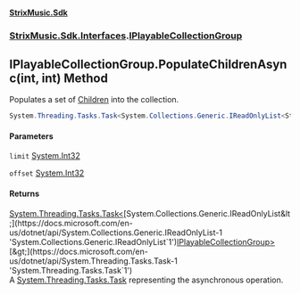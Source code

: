 #### [StrixMusic.Sdk](./index.md 'index')
### [StrixMusic.Sdk.Interfaces](./StrixMusic-Sdk-Interfaces.md 'StrixMusic.Sdk.Interfaces').[IPlayableCollectionGroup](./StrixMusic-Sdk-Interfaces-IPlayableCollectionGroup.md 'StrixMusic.Sdk.Interfaces.IPlayableCollectionGroup')
## IPlayableCollectionGroup.PopulateChildrenAsync(int, int) Method
Populates a set of [Children](./StrixMusic-Sdk-Interfaces-IPlayableCollectionGroup-Children.md 'StrixMusic.Sdk.Interfaces.IPlayableCollectionGroup.Children') into the collection.  
```csharp
System.Threading.Tasks.Task<System.Collections.Generic.IReadOnlyList<StrixMusic.Sdk.Interfaces.IPlayableCollectionGroup>> PopulateChildrenAsync(int limit, int offset=0);
```
#### Parameters
<a name='StrixMusic-Sdk-Interfaces-IPlayableCollectionGroup-PopulateChildrenAsync(int_int)-limit'></a>
`limit` [System.Int32](https://docs.microsoft.com/en-us/dotnet/api/System.Int32 'System.Int32')  
  
<a name='StrixMusic-Sdk-Interfaces-IPlayableCollectionGroup-PopulateChildrenAsync(int_int)-offset'></a>
`offset` [System.Int32](https://docs.microsoft.com/en-us/dotnet/api/System.Int32 'System.Int32')  
  
#### Returns
[System.Threading.Tasks.Task&lt;](https://docs.microsoft.com/en-us/dotnet/api/System.Threading.Tasks.Task-1 'System.Threading.Tasks.Task`1')[System.Collections.Generic.IReadOnlyList&lt;](https://docs.microsoft.com/en-us/dotnet/api/System.Collections.Generic.IReadOnlyList-1 'System.Collections.Generic.IReadOnlyList`1')[IPlayableCollectionGroup](./StrixMusic-Sdk-Interfaces-IPlayableCollectionGroup.md 'StrixMusic.Sdk.Interfaces.IPlayableCollectionGroup')[&gt;](https://docs.microsoft.com/en-us/dotnet/api/System.Collections.Generic.IReadOnlyList-1 'System.Collections.Generic.IReadOnlyList`1')[&gt;](https://docs.microsoft.com/en-us/dotnet/api/System.Threading.Tasks.Task-1 'System.Threading.Tasks.Task`1')  
A [System.Threading.Tasks.Task](https://docs.microsoft.com/en-us/dotnet/api/System.Threading.Tasks.Task 'System.Threading.Tasks.Task') representing the asynchronous operation.  
